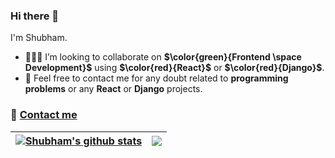 ### Hi there 👋
I'm Shubham.  

<!-- **Shubham-0a/Shubham-0a** is a ✨ _special_ ✨ repository because its `README.md` (this file) appears on your GitHub profile. -->

<!-- - 🔭 I’m currently looking for project. 🌱 I’m currently learning Computer Vision. -->
 - 🧑‍🤝‍🧑 I’m looking to collaborate on **$\color{green}{Frontend \space Development}$** using **$\color{red}{React}$** or **$\color{red}{Django}$**.       <!-- 🤔 I’m looking for help with ...  -->
 - 💬 Feel free to contact me for any doubt related to **programming problems** or any **React** or **Django** projects.
### 📩 <a href="mailto:shubhamiit30@gmail.com">Contact me</a>
<!-- 😄 Pronouns: ... -->
<!-- ⚡ Fun fact: ... -->
<!-- $\color{red}{your-text-here}$ -->
<!-- ![](https://komarev.com/ghpvc/?username=shubham-0a) -->

| <a href="https://github.com/shubham-0a/github-readme-stats"><img align="center" src="https://github-readme-stats.vercel.app/api?username=Shubham-0a&show_icons=true&include_all_commits=true&theme=buefy&hide_border=true" alt="Shubham's github stats" /></a> | <a href="https://github.com/shubham-0a/github-readme-stats"><img align="center" src="https://github-readme-stats.vercel.app/api/top-langs/?username=Shubham-0a&layout=compact&theme=buefy&hide_border=true" /></a> |
| ------------- | ------------- |

